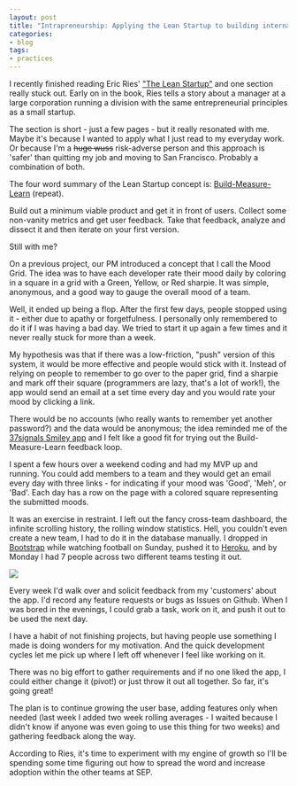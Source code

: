 ```yaml
---
layout: post
title: "Intrapreneurship: Applying the Lean Startup to building internal tools"
categories:
- blog
tags:
- practices
---
```


I recently finished reading Eric Ries' ["The Lean Startup"][ls] and one section really
stuck out. Early on in the book, Ries tells a story about a manager at a large
corporation running a division with the same entrepreneurial principles as a small startup.

[ls]: http://theleanstartup.com/book

The section is short - just a few pages - but it really resonated with me. Maybe it's because
I wanted to apply what I just read to my everyday work. Or because I'm a 
<strike>huge wuss</strike> risk-adverse person and this approach is 'safer' than quitting my
job and moving to San Francisco. Probably a combination of both.

The four word summary of the Lean Startup concept is: [Build-Measure-Learn][bml] (repeat).

[bml]: http://lean.st/principles/build-measure-learn

Build out a minimum viable product and get it in front of users. Collect some non-vanity metrics
and get user feedback. Take that feedback, analyze and dissect it and then iterate on your first
version.

Still with me?

On a previous project, our PM introduced a concept that I call the Mood Grid. The idea was to
have each developer rate their mood daily by coloring in a square in a grid with a Green,
Yellow, or Red sharpie. It was simple, anonymous, and a good way to gauge the overall mood of a 
team.

Well, it ended up being a flop. After the first few days, people stopped using it - either due
to apathy or forgetfulness. I personally only remembered to do it if I was having a bad day. We
tried to start it up again a few times and it never really stuck for more than a week.

My hypothesis was that if there was a low-friction, "push" version of this system, it would be more 
effective and people would stick with it. Instead of relying on people to remember to go over to 
the paper grid, find a sharpie and mark off their square (programmers are lazy, that's a lot of 
work!), the app would send an email at a set time every day and you would rate your mood by
clicking a link. 

There would be no accounts (who really wants to remember yet another password?) and the data would
be anonymous; the idea reminded me of the [37signals Smiley app](http://smiley.37signals.com/) and I
felt like a good fit for trying out the Build-Measure-Learn feedback loop.

I spent a few hours over a weekend coding and had my MVP up and running. You could add members 
to a team and they would get an email every day with three links - for indicating if your mood was 
'Good', 'Meh', or 'Bad'. Each day has a row on the page with a colored square representing the 
submitted moods.

It was an exercise in restraint. I left out the fancy cross-team dashboard, the infinite scrolling
history, the rolling window statistics. Hell, you couldn't even create a new team, I had to do it
in the database manually. I dropped in [Bootstrap][boot] while watching football on Sunday, 
pushed it to [Heroku][heroku], and by Monday I had 7 people across two different teams testing 
it out.

[boot]: http://twitter.github.com/bootstrap/
[heroku]: http://www.heroku.com/

<a href="/static/morale-app.png"><image src="/static/morale-app-thumb.png" /></a>

Every week I'd walk over and solicit feedback from my 'customers' about the app. I'd record any 
feature requests or bugs as Issues on Github. When I was bored in the evenings, I could grab a 
task, work on it, and push it out to be used the next day.

I have a habit of not finishing projects, but having people use something I made is doing wonders
for my motivation. And the quick development cycles let me pick up where I left off whenever I 
feel like working on it.

There was no big effort to gather requirements and if no one liked the app, I could either change
it (pivot!) or just throw it out all together. So far, it's going great!

The plan is to continue growing the user base, adding features only when needed (last week I added 
two week rolling averages - I waited because I didn't know if anyone was even going to use this
thing for two weeks) and gathering feedback along the way. 

According to Ries, it's time to experiment with my engine of growth so I'll be spending some time 
figuring out how to spread the word and increase adoption within the other teams at SEP.